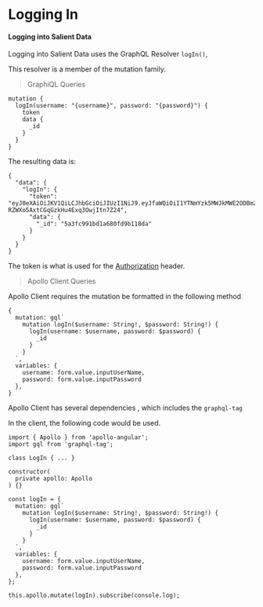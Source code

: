 # Logging In

#### Logging into Salient Data

Logging into Salient Data uses the GraphQL Resolver `logIn()`,

This resolver is a member of the mutation family.

> GraphiQL Queries

```
mutation {
  logIn(username: "{username}", password: "{password}") {
    token
    data {
      _id
    }
  }
}
```

The resulting data is:

```
{
  "data": {
    "logIn": {
      "token": "eyJ0eXAiOiJKV1QiLCJhbGciOiJIUzI1NiJ9.eyJfaWQiOiI1YTNmYzk5MWJkMWE2ODBmZDliMTE4ZGEiLCJpYXQiOjE1MTY3NzkxMjYsImV4cCI6MTUxNjg2NTUyNiwiaXNzIjoiZmVhdGhlcnMifQ.pB2qdyns8E-RZWXo5AxtCGqGzkHu4Exq3OwjItn7Z24",
      "data": {
        "_id": "5a3fc991bd1a680fd9b118da"
      }
    }
  }
}
```

The token is what is used for the [Authorization](api-headers.md) header.

> Apollo Client Queries

Apollo Client requires the mutation be formatted in the following method

    {
      mutation: gql`
        mutation logIn($username: String!, $password: String!) {
          logIn(username: $username, password: $password) {
            _id
          }
        }
      `,
      variables: {
        username: form.value.inputUserName,
        password: form.value.inputPassword
      },
    }

Apollo Client has several dependencies , which includes the `graphql-tag`

In the client, the following code would be used.

    import { Apollo } from 'apollo-angular';
    import gql from 'graphql-tag';

    class LogIn { ... }

    constructor(
      private apollo: Apollo
    ) {}

    const logIn = {
      mutation: gql`
        mutation logIn($username: String!, $password: String!) {
          logIn(username: $username, password: $password) {
            _id
          }
        }
      `,
      variables: {
        username: form.value.inputUserName,
        password: form.value.inputPassword
      },
    };

    this.apollo.mutate(logIn).subscribe(console.log);

 

